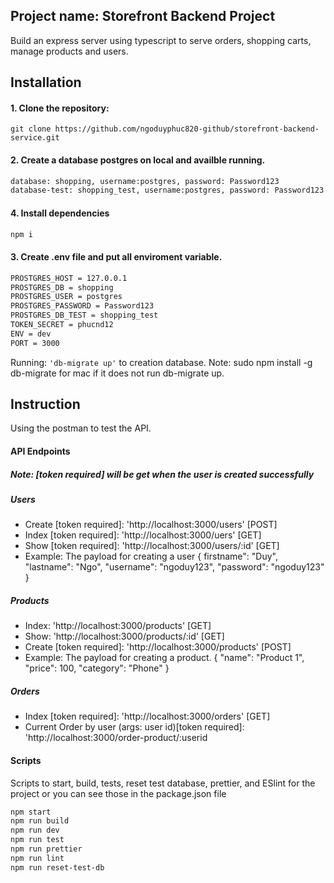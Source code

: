 ## Project name: Storefront Backend Project
Build an express server using typescript to serve orders, shopping carts, manage products and users.
## Installation

#### 1. Clone the repository:
```git clone https://github.com/ngoduyphuc820-github/storefront-backend-service.git```
#### 2. Create a database postgres on local and availble running.
```sh
database: shopping, username:postgres, password: Password123
database-test: shopping_test, username:postgres, password: Password123
```

#### 4. Install dependencies
```sh
npm i
```
#### 3. Create .env file and put all enviroment variable.
```sh
PROSTGRES_HOST = 127.0.0.1
PROSTGRES_DB = shopping
PROSTGRES_USER = postgres
PROSTGRES_PASSWORD = Password123
PROSTGRES_DB_TEST = shopping_test
TOKEN_SECRET = phucnd12
ENV = dev
PORT = 3000
```
Running: ```'db-migrate up'``` to creation database. 
Note: sudo npm install -g db-migrate for mac if it does not run db-migrate up.

## Instruction

Using the postman to test the API.
#### API Endpoints
##### Note: [token required] will be get when the user is created successfully
##### Users
- Create [token required]: 'http://localhost:3000/users' [POST]
- Index [token required]: 'http://localhost:3000/uers' [GET]
- Show [token required]: 'http://localhost:3000/users/:id' [GET]
- Example: The payload for creating a user { firstname": "Duy", "lastname": "Ngo", "username": "ngoduy123", "password": "ngoduy123" }

##### Products
- Index: 'http://localhost:3000/products' [GET]
- Show: 'http://localhost:3000/products/:id' [GET]
- Create [token required]: 'http://localhost:3000/products' [POST]
- Example: The payload for creating a product. { "name": "Product 1", "price": 100, "category": "Phone" }

##### Orders
- Index [token required]: 'http://localhost:3000/orders' [GET]
- Current Order by user (args: user id)[token required]: 'http://localhost:3000/order-product/:userid

#### Scripts
Scripts to start, build, tests, reset test database, prettier, and ESlint for the project or you can see those in the package.json file
```sh
npm start
npm run build
npm run dev
npm run test
npm run prettier
npm run lint
npm run reset-test-db
```
